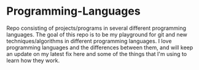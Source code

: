 # Programming-Languages
Repo consisting of projects/programs in several different programming languages.  The goal of this repo is to be my playground for git and new techniques/algorithms in different programming languages.  I love programming languages and the differences between them, and will keep an update on my latest fix here and some of the things that I'm using to learn how they work.  
